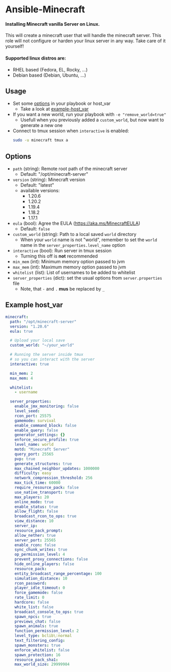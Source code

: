 # Ansible-Minecraft

#### Installing Minecraft vanilla Server on Linux.

This will create a minecraft user that will handle the minecraft server. This role will not configure or harden your linux server in any way. Take care of it yourself!

#### Supported linux distros are:
- RHEL based (Fedora, EL, Rocky, ...)
- Debian based (Debian, Ubuntu, ...)

## Usage
- Set some [options](#options) in your playbook or host_var
  - Take a look at [example-host_var](#example-host_var)
- If you want a new world, run your playbook with `-e "remove_world=true"`
  - Usefull when you previously added a `custom_world`, but now want to generate a new one
- Connect to tmux session when `interactive` is enabled:
    ```sh
    sudo -u minecraft tmux a
    ```

## Options
- `path`  (string): Remote root path of the minecraft server
  - Default: "/opt/minecraft-server"
- `version` (string): Minecraft version
  - Default: "latest"
  - available versions:
    -  1.20.6
    -  1.20.2
    -  1.19.4
    -  1.18.2
    -  1.17.1
- `eula` (bool): Agree the EULA (https://aka.ms/MinecraftEULA)
  - Default: `false`
- `custom_world` (string): Path to a local saved `world` directory
  - When your `world` name is not "world", remember to set the `world` name in the `server_properties.level_name` option
- `interactive` (bool): Run server in tmux session
  - Turning this off is **not** recommended
- `min_mem` (int): Minimum memory option passed to jvm
- `max_mem` (int): Maximum memory option passed to jvm
- `whitelist` (list): List of usernames to be added to whitelist
- `server_properties` (dict): set the usual options from `server.properties` file
  - Note, that `-` and `.` **mus** be replaced by `_`

## Example host_var
```yaml
minecraft:
  path: "/opt/minecraft-server"
  version: "1.20.6"
  eula: true

  # Upload your local save
  custom_world: "~/your_world"

  # Running the server inside tmux
  # so you can interact with the server
  interactive: true

  min_mem: 2
  max_mem: 4

  whitelist:
    - username

  server_properties:
    enable_jmx_monitoring: false
    level_seed:
    rcon_port: 25575
    gamemode: survival
    enable_command_block: false
    enable_query: false
    generator_settings: {}
    enforce_secure_profile: true
    level_name: world
    motd: "Minecraft Server"
    query_port: 25565
    pvp: true
    generate_structures: true
    max_chained_neighbor_updates: 1000000
    difficulty: easy
    network_compression_threshold: 256
    max_tick_time: 60000
    require_resource_pack: false
    use_native_transport: true
    max_players: 20
    online_mode: true
    enable_status: true
    allow_flight: false
    broadcast_rcon_to_ops: true
    view_distance: 10
    server_ip:
    resource_pack_prompt: 
    allow_nether: true
    server_port: 25565
    enable_rcon: false
    sync_chunk_writes: true
    op_permission_level: 4
    prevent_proxy_connections: false
    hide_online_players: false
    resource_pack: 
    entity_broadcast_range_percentage: 100
    simulation_distance: 10
    rcon_password: 
    player_idle_timeout: 0
    force_gamemode: false
    rate_limit: 0
    hardcore: false
    white_list: false
    broadcast_console_to_ops: true
    spawn_npcs: true
    previews_chat: false
    spawn_animals: true
    function_permission_level: 2
    level_type: bclib\:normal
    text_filtering_config: 
    spawn_monsters: true
    enforce_whitelist: false
    spawn_protection: 16
    resource_pack_sha1: 
    max_world_size: 29999984
```
